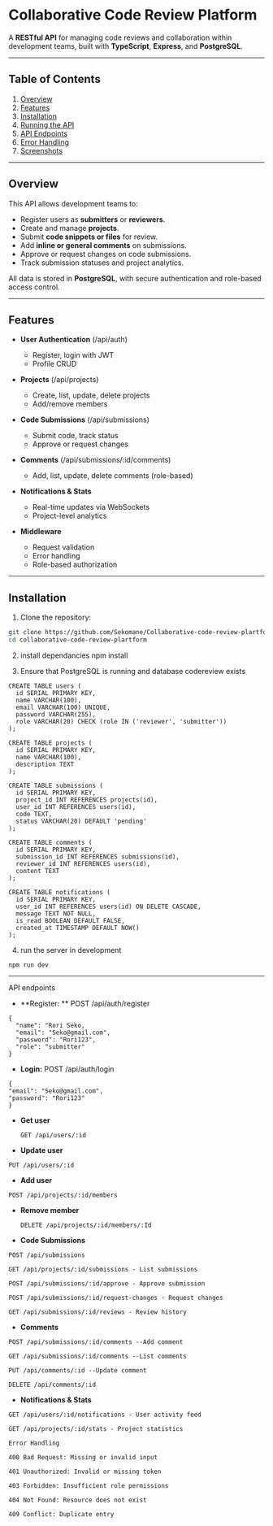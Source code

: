# Collaborative Code Review Platform

A **RESTful API** for managing code reviews and collaboration within development teams, built with **TypeScript**, **Express**, and **PostgreSQL**.

---

## Table of Contents
1. [Overview](#overview)  
2. [Features](#features)  
3. [Installation](#installation)  
4. [Running the API](#running-the-api)  
5. [API Endpoints](#api-endpoints)  
6. [Error Handling](#error-handling)  
7. [Screenshots](#screenshots)  

---

## Overview

This API allows development teams to:  
- Register users as **submitters** or **reviewers**.  
- Create and manage **projects**.  
- Submit **code snippets or files** for review.  
- Add **inline or general comments** on submissions.  
- Approve or request changes on code submissions.  
- Track submission statuses and project analytics.

All data is stored in **PostgreSQL**, with secure authentication and role-based access control.

---

## Features

- **User Authentication** (/api/auth)  
  - Register, login with JWT  
  - Profile CRUD  

- **Projects** (/api/projects)  
  - Create, list, update, delete projects  
  - Add/remove members  

- **Code Submissions** (/api/submissions)  
  - Submit code, track status  
  - Approve or request changes  

- **Comments** (/api/submissions/:id/comments)  
  - Add, list, update, delete comments (role-based)  

- **Notifications & Stats**  
  - Real-time updates via WebSockets  
  - Project-level analytics  

- **Middleware**  
  - Request validation  
  - Error handling  
  - Role-based authorization  

---

## Installation

1. Clone the repository:

```bash
git clone https://github.com/Sekomane/Collaborative-code-review-plartform.git
cd collaborative-code-review-plartform
```

2. install dependancies
   npm install

3. Ensure that PostgreSQL is running and database codereview exists
```
CREATE TABLE users (
  id SERIAL PRIMARY KEY,
  name VARCHAR(100),
  email VARCHAR(100) UNIQUE,
  password VARCHAR(255),
  role VARCHAR(20) CHECK (role IN ('reviewer', 'submitter'))
);

CREATE TABLE projects (
  id SERIAL PRIMARY KEY,
  name VARCHAR(100),
  description TEXT
);

CREATE TABLE submissions (
  id SERIAL PRIMARY KEY,
  project_id INT REFERENCES projects(id),
  user_id INT REFERENCES users(id),
  code TEXT,
  status VARCHAR(20) DEFAULT 'pending'
);

CREATE TABLE comments (
  id SERIAL PRIMARY KEY,
  submission_id INT REFERENCES submissions(id),
  reviewer_id INT REFERENCES users(id),
  content TEXT
);

CREATE TABLE notifications (
  id SERIAL PRIMARY KEY,
  user_id INT REFERENCES users(id) ON DELETE CASCADE,
  message TEXT NOT NULL,
  is_read BOOLEAN DEFAULT FALSE,
  created_at TIMESTAMP DEFAULT NOW()
);

```

4. run the server in development
```
npm run dev
```

---
API endpoints

- **Register: ** POST /api/auth/register
```
{
  "name": "Rori Seko,
  "email": "Seko@gmail.com",
  "password": "Rori123",
  "role": "submitter"
}
```

-  **Login:** POST /api/auth/login
  ```
{
  "email": "Seko@gmail.com",
  "password": "Rori123"
}
```

- **Get user**
  ```
  GET /api/users/:id
  ```

- **Update user**
```
PUT /api/users/:id
```

- **Add user**
 ```
POST /api/projects/:id/members
```
 - **Remove member**
   ```
   DELETE /api/projects/:id/members/:Id
   ```
- **Code Submissions**
```
POST /api/submissions

GET /api/projects/:id/submissions - List submissions

POST /api/submissions/:id/approve - Approve submission

POST /api/submissions/:id/request-changes - Request changes

GET /api/submissions/:id/reviews - Review history
```

- **Comments**
```
POST /api/submissions/:id/comments --Add comment

GET /api/submissions/:id/comments --List comments

PUT /api/comments/:id --Update comment

DELETE /api/comments/:id 
```



- **Notifications & Stats**
```
GET /api/users/:id/notifications - User activity feed

GET /api/projects/:id/stats - Project statistics

Error Handling

400 Bad Request: Missing or invalid input

401 Unauthorized: Invalid or missing token

403 Forbidden: Insufficient role permissions

404 Not Found: Resource does not exist

409 Conflict: Duplicate entry
```
